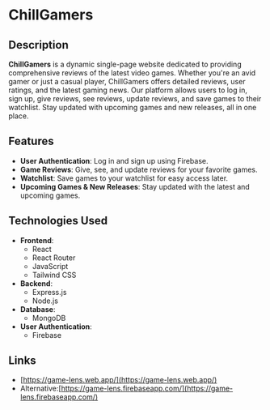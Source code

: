 # ChillGamers

## Description
**ChillGamers** is a dynamic single-page website dedicated to providing comprehensive reviews of the latest video games. Whether you're an avid gamer or just a casual player, ChillGamers offers detailed reviews, user ratings, and the latest gaming news. Our platform allows users to log in, sign up, give reviews, see reviews, update reviews, and save games to their watchlist. Stay updated with upcoming games and new releases, all in one place.

## Features
- **User Authentication**: Log in and sign up using Firebase.
- **Game Reviews**: Give, see, and update reviews for your favorite games.
- **Watchlist**: Save games to your watchlist for easy access later.
- **Upcoming Games & New Releases**: Stay updated with the latest and upcoming games.

## Technologies Used
- **Frontend**: 
  - React
  - React Router
  - JavaScript
  - Tailwind CSS
- **Backend**: 
  - Express.js
  - Node.js
- **Database**: 
  - MongoDB
- **User Authentication**:
  - Firebase

## Links
- [https://game-lens.web.app/](https://game-lens.web.app/)
- Alternative:[https://game-lens.firebaseapp.com/](https://game-lens.firebaseapp.com/)